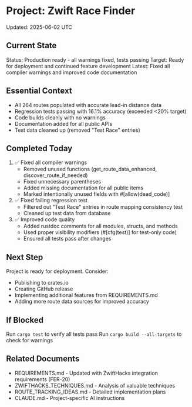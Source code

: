 # Project: Zwift Race Finder
Updated: 2025-06-02 UTC

## Current State
Status: Production ready - all warnings fixed, tests passing
Target: Ready for deployment and continued feature development
Latest: Fixed all compiler warnings and improved code documentation

## Essential Context
- All 264 routes populated with accurate lead-in distance data
- Regression tests passing with 16.1% accuracy (exceeded <20% target)
- Code builds cleanly with no warnings
- Documentation added for all public APIs
- Test data cleaned up (removed "Test Race" entries)

## Completed Today
1. ✅ Fixed all compiler warnings
   - Removed unused functions (get_route_data_enhanced, discover_route_if_needed)
   - Fixed unnecessary parentheses
   - Added missing documentation for all public items
   - Marked intentionally unused fields with #[allow(dead_code)]
2. ✅ Fixed failing regression test
   - Filtered out "Test Race" entries in route mapping consistency test
   - Cleaned up test data from database
3. ✅ Improved code quality
   - Added rustdoc comments for all modules, structs, and methods
   - Used proper visibility modifiers (#[cfg(test)] for test-only code)
   - Ensured all tests pass after changes

## Next Step
Project is ready for deployment. Consider:
- Publishing to crates.io
- Creating GitHub release
- Implementing additional features from REQUIREMENTS.md
- Adding more route data sources for improved accuracy

## If Blocked
Run `cargo test` to verify all tests pass
Run `cargo build --all-targets` to check for warnings


## Related Documents
- REQUIREMENTS.md - Updated with ZwiftHacks integration requirements (FER-20)
- ZWIFTHACKS_TECHNIQUES.md - Analysis of valuable techniques
- ROUTE_TRACKING_IDEAS.md - Detailed implementation plans
- CLAUDE.md - Project-specific AI instructions